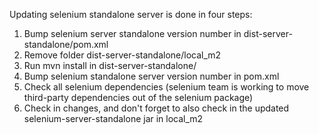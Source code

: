 Updating selenium standalone server is done in four steps:

1. Bump selenium server standalone version number in dist-server-standalone/pom.xml
2. Remove folder dist-server-standalone/local_m2
3. Run mvn install in dist-server-standalone/
4. Bump selenium standalone server version number in pom.xml
5. Check all selenium dependencies (selenium team is working to move third-party dependencies out of the selenium package)
6. Check in changes, and don't forget to also check in the updated selenium-server-standalone jar in local_m2
